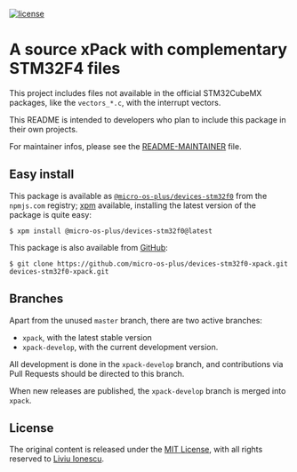 [![license](https://img.shields.io/github/license/micro-os-plus/devices-stm32f0-xpack)](https://github.com/micro-os-plus/devices-stm32f0-xpack/blob/xpack/LICENSE)

# A source xPack with complementary STM32F4 files

This project includes files not available in the official STM32CubeMX packages,
like the `vectors_*.c`, with the interrupt vectors.

This README is intended to developers who plan to include this package
in their own projects.

For maintainer infos, please see the [README-MAINTAINER](README-MAINTAINER.md) file.

## Easy install

This package is available as
[`@micro-os-plus/devices-stm32f0`](https://www.npmjs.com/package/@micro-os-plus/devices-stm32f0)
from the `npmjs.com` registry; [xpm](https://xpack.github.io/xpm/)
available, installing the latest version of the package is quite easy:

```console
$ xpm install @micro-os-plus/devices-stm32f0@latest
```

This package is also available from
[GitHub](https://github.com/micro-os-plus/devices-stm32f0-xpack):

```console
$ git clone https://github.com/micro-os-plus/devices-stm32f0-xpack.git devices-stm32f0-xpack.git
```

## Branches

Apart from the unused `master` branch, there are two active branches:

- `xpack`, with the latest stable version
- `xpack-develop`, with the current development version.

All development is done in the `xpack-develop` branch, and contributions via
Pull Requests should be directed to this branch.

When new releases are published, the `xpack-develop` branch is merged
into `xpack`.

## License

The original content is released under the
[MIT License](https://opensource.org/licenses/MIT), with all rights reserved to
[Liviu Ionescu](https://github.com/ilg-ul).
